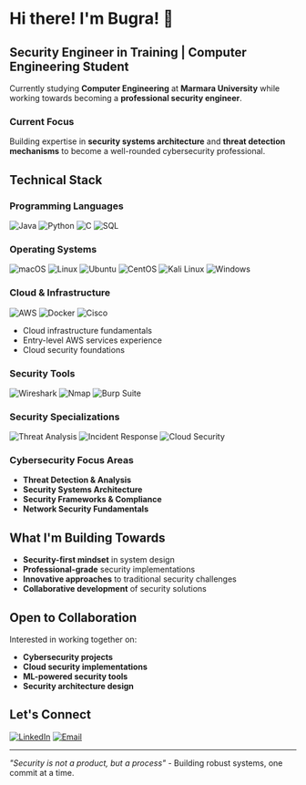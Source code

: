 # Hi there! I'm Bugra! 👋

## Security Engineer in Training | Computer Engineering Student

Currently studying **Computer Engineering** at **Marmara University** while working towards becoming a **professional security engineer**.

### Current Focus
Building expertise in **security systems architecture** and **threat detection mechanisms** to become a well-rounded cybersecurity professional.

## Technical Stack

### **Programming Languages**
![Java](https://img.shields.io/badge/Java-ED8B00?style=flat&logo=java&logoColor=white)
![Python](https://img.shields.io/badge/Python-3776AB?style=flat&logo=python&logoColor=white)
![C](https://img.shields.io/badge/C-00599C?style=flat&logo=c&logoColor=white)
![SQL](https://img.shields.io/badge/SQL-336791?style=flat&logo=postgresql&logoColor=white)

### **Operating Systems**
![macOS](https://img.shields.io/badge/macOS-000000?style=flat&logo=apple&logoColor=white&labelColor=000000&color=white&fontFamily=SF%20Pro%20Text&fontWeight=bold)
![Linux](https://img.shields.io/badge/Linux-FCC624?style=flat&logo=linux&logoColor=black)
![Ubuntu](https://img.shields.io/badge/Ubuntu-E95420?style=flat&logo=ubuntu&logoColor=white)
![CentOS](https://img.shields.io/badge/CentOS-262577?style=flat&logo=centos&logoColor=white)
![Kali Linux](https://img.shields.io/badge/Kali_Linux-557C94?style=flat&logo=kali-linux&logoColor=white)
![Windows](https://img.shields.io/badge/Windows-0078D6?style=flat&logo=windows&logoColor=white)

### **Cloud & Infrastructure**
![AWS](https://img.shields.io/badge/AWS-232F3E?style=flat&logo=amazon-aws&logoColor=white)
![Docker](https://img.shields.io/badge/Docker-2496ED?style=flat&logo=docker&logoColor=white)
![Cisco](https://img.shields.io/badge/Cisco-1BA0D7?style=flat&logo=cisco&logoColor=white)

- Cloud infrastructure fundamentals
- Entry-level AWS services experience
- Cloud security foundations

### **Security Tools**
![Wireshark](https://img.shields.io/badge/Wireshark-1679A7?style=flat&logo=wireshark&logoColor=white)
![Nmap](https://img.shields.io/badge/Nmap-4682B4?style=flat&logo=nmap&logoColor=white)
![Burp Suite](https://img.shields.io/badge/Burp%20Suite-FF6633?style=for-the-badge&logo=burpsuite&logoColor=white)


### **Security Specializations**
![Threat Analysis](https://img.shields.io/badge/Threat-Analysis-orange?style=flat&logoColor=white)
![Incident Response](https://img.shields.io/badge/Incident-Response-yellow?style=flat&logoColor=black)
![Cloud Security](https://img.shields.io/badge/Cloud-Security-blue?style=flat&logoColor=white)

### **Cybersecurity Focus Areas**
- **Threat Detection & Analysis**
- **Security Systems Architecture** 
- **Security Frameworks & Compliance**
- **Network Security Fundamentals**

## What I'm Building Towards

- **Security-first mindset** in system design
- **Professional-grade** security implementations
- **Innovative approaches** to traditional security challenges
- **Collaborative development** of security solutions

## Open to Collaboration

Interested in working together on:
- **Cybersecurity projects**
- **Cloud security implementations**
- **ML-powered security tools**
- **Security architecture design**

## Let's Connect

[![LinkedIn](https://img.shields.io/badge/LinkedIn-0077B5?style=flat&logo=linkedin&logoColor=white)](https://www.linkedin.com/in/bugraalpaslan/)
[![Email](https://img.shields.io/badge/Email-D14836?style=flat&logo=gmail&logoColor=white)](mailto:alpaslanbugra0@gmail.com)

---
*"Security is not a product, but a process"* - Building robust systems, one commit at a time.
